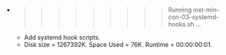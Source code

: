 * >>>>>>>>> Running inst-min-con-03-systemd-hooks.sh ...
  * Add systemd hook scripts.
  * Disk size = 1267392K. Space Used = 76K. Runtime = 00:00:00:01.
